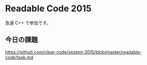 # Readable Code 2015

急遽 C++ で参加です。

## 今日の課題

https://github.com/clear-code/sezemi-2015/blob/master/readable-code/task.md
